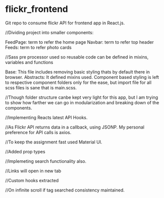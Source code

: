 # flickr_frontend
Git repo to consume flickr API for frontend app in React.js. 


//Dividing project into smaller components: 

FeedPage: term to refer the home page 
Navbar: term to refer top header
Feeds: term to refer photo cards 


//Sass pre processor used so reusable code can be defined in mixins, variables and functions

Base: This file includes removing basic styling thats by default there in browser.
Abstracts: It defined mixins used.
Component based styling is left to respective component folders only for the ease, but import file for all scss files is sane that is main.scss.

//Though folder structure canbe kept very light for this app, but I am trying to show how farther we can go in modularization and breaking down of the components.

//Implementing Reacts latest API Hooks.

//As Flickr API returns data in a callback, using JSONP. My personal preference for API calls is axios.

//To keep the assignment fast used Material UI.

//Added prop types 

//Implemeting search functionality also.

//Links will open in new tab

//Custom hooks extracted

//On infinite scroll if tag searched consistency maintained.